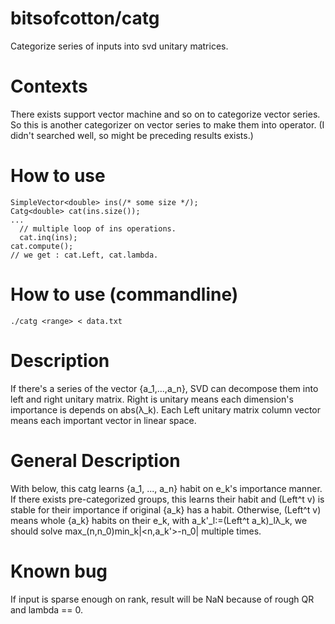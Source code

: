 # bitsofcotton/catg
Categorize series of inputs into svd unitary matrices.

# Contexts
There exists support vector machine and so on to categorize vector series.  
So this is another categorizer on vector series to make them into operator.
(I didn't searched well, so might be preceding results exists.)

# How to use
    SimpleVector<double> ins(/* some size */);
    Catg<double> cat(ins.size());
    ...
      // multiple loop of ins operations.
      cat.inq(ins);
    cat.compute();
    // we get : cat.Left, cat.lambda.

# How to use (commandline)
    ./catg <range> < data.txt

# Description
If there's a series of the vector {a_1,...,a_n}, SVD can decompose them into left and right unitary matrix.
Right is unitary means each dimension's importance is depends on abs(&lambda;\_k).
Each Left unitary matrix column vector means each important vector in linear space.

# General Description
With below, this catg learns {a_1, ..., a_n} habit on e_k's importance manner.
If there exists pre-categorized groups, this learns their habit and (Left^t v) is stable for their importance
if original {a_k} has a habit.
Otherwise, (Left^t v) means whole {a_k} habits on their e_k, with a_k'\_l:=(Left^t a_k)\_l&lambda;\_k,
we should solve max_(n,n_0)min_k|<n,a_k'>-n_0| multiple times.

# Known bug
If input is sparse enough on rank, result will be NaN because of rough QR and lambda == 0.
